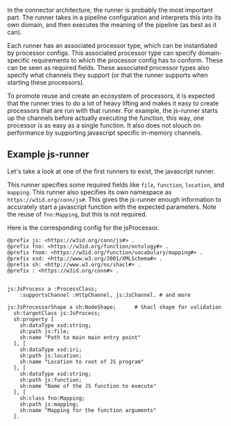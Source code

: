 In the connector architecture, the runner is probably the most important part. The runner takes in a pipeline configuration and interprets this into its own domain, and then executes the meaning of the pipeline (as best as it can).

Each runner has an associated processor type, which can be instantiated by processor configs. This associated processor type can specify domain-specific requirements to which the processor config has to conform. These can be seen as required fields. These associated processor types also specify what channels they support (or that the runner supports when starting these processors).

To promote reuse and create an ecosystem of processors, it is expected that the runner tries to do a lot of heavy lifting and makes it easy to create processors that are run with that runner. For example, the js-runner starts up the channels before actually executing the function, this way, one processor is as easy as a single function. It also does not slouch on performance by supporting javascript specific in-memory channels.


## Example js-runner

Let's take a look at one of the first runners to exist, the javascript runner.

This runner specifies some required fields like `file`, `function`, `location`, and `mapping`. This runner also specifies its own namespace as `https://w3id.org/conn/js#`. This gives the js-runner enough information to accurately start a javascript function with the expected parameters. Note the reuse of `fno:Mapping`, but this is not required.

Here is the corresponding config for the jsProcessor.

```turtle
@prefix js: <https://w3id.org/conn/js#> .
@prefix fno: <https://w3id.org/function/ontology#> .
@prefix fnom: <https://w3id.org/function/vocabulary/mapping#> .
@prefix xsd: <http://www.w3.org/2001/XMLSchema#> .
@prefix sh: <http://www.w3.org/ns/shacl#> .
@prefix : <https://w3id.org/conn#> .


js:JsProcess a :ProcessClass;
    :supportsChannel :HttpChannel, js:JsChannel. # and more

js:JsProcessorShape a sh:NodeShape;      # Shacl shape for validation
  sh:targetClass js:JsProcess;
  sh:property [
    sh:dataType xsd:string;
    sh:path js:file;
    sh:name "Path to main main entry point"
  ], [
    sh:dataType xsd:iri;
    sh:path js:location;
    sh:name "Location to root of JS program"
  ], [
    sh:dataType xsd:string;
    sh:path js:function;
    sh:name "Name of the JS function to execute"
  ], [
    sh:class fno:Mapping; 
    sh:path js:mapping;
    sh:name "Mapping for the function arguments"
  ].
```